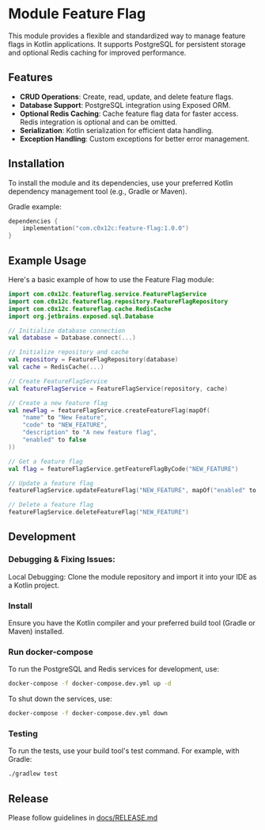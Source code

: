# Module Feature Flag

This module provides a flexible and standardized way to manage feature flags in Kotlin applications. It supports PostgreSQL for persistent storage and optional Redis caching for improved performance.

## Features
- **CRUD Operations**: Create, read, update, and delete feature flags.
- **Database Support**: PostgreSQL integration using Exposed ORM.
- **Optional Redis Caching**: Cache feature flag data for faster access. Redis integration is optional and can be omitted.
- **Serialization**: Kotlin serialization for efficient data handling.
- **Exception Handling**: Custom exceptions for better error management.

## Installation
To install the module and its dependencies, use your preferred Kotlin dependency management tool (e.g., Gradle or Maven).

Gradle example:
```kotlin
dependencies {
    implementation("com.c0x12c:feature-flag:1.0.0")
}
```

## Example Usage
Here's a basic example of how to use the Feature Flag module:

```kotlin
import com.c0x12c.featureflag.service.FeatureFlagService
import com.c0x12c.featureflag.repository.FeatureFlagRepository
import com.c0x12c.featureflag.cache.RedisCache
import org.jetbrains.exposed.sql.Database

// Initialize database connection
val database = Database.connect(...)

// Initialize repository and cache
val repository = FeatureFlagRepository(database)
val cache = RedisCache(...)

// Create FeatureFlagService
val featureFlagService = FeatureFlagService(repository, cache)

// Create a new feature flag
val newFlag = featureFlagService.createFeatureFlag(mapOf(
    "name" to "New Feature",
    "code" to "NEW_FEATURE",
    "description" to "A new feature flag",
    "enabled" to false
))

// Get a feature flag
val flag = featureFlagService.getFeatureFlagByCode("NEW_FEATURE")

// Update a feature flag
featureFlagService.updateFeatureFlag("NEW_FEATURE", mapOf("enabled" to true))

// Delete a feature flag
featureFlagService.deleteFeatureFlag("NEW_FEATURE")
```

## Development

### Debugging & Fixing Issues:
Local Debugging: Clone the module repository and import it into your IDE as a Kotlin project.

### Install
Ensure you have the Kotlin compiler and your preferred build tool (Gradle or Maven) installed.

### Run docker-compose
To run the PostgreSQL and Redis services for development, use:
```bash
docker-compose -f docker-compose.dev.yml up -d
```

To shut down the services, use:
```bash
docker-compose -f docker-compose.dev.yml down
```

### Testing
To run the tests, use your build tool's test command. For example, with Gradle:
```bash
./gradlew test
```

## Release
Please follow guidelines in [docs/RELEASE.md](./docs/RELEASE.md)
